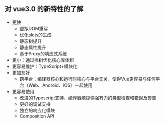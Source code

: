 ## 对 vue3.0 的新特性的了解

+ 更快
  + 虚拟DOM重写
  + 优化slots的生成
  + 静态树提升
  + 静态属性提升
  + 基于Proxy的响应式系统
+ 更小：通过摇树优化核心库体积
+ 更容易维护：TypeScript+模块化
+ 更加友好
  + 跨平台：编译器核心和运行时核心与平台无关，使得Vue更容易与任何平台（Web、Android、iOS）一起使用
+ 更容易使用
  + 改进的Typescript支持，编译器能提供强有力的类型检查和错误及警告
  + 更好的调试支持
  + 独立的响应化模块
  + Composition API
